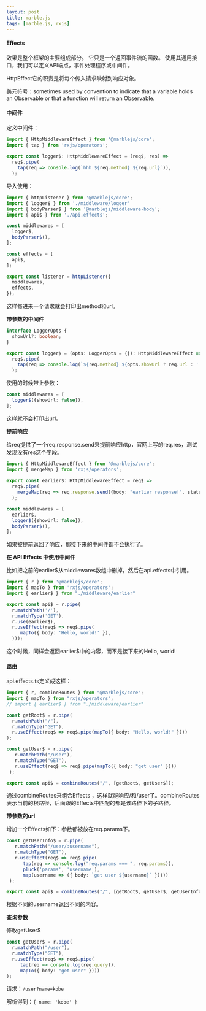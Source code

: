```yaml
---
layout: post
title: marble.js
tags: [marble.js, rxjs]
---
```


#### Effects

效果是整个框架的主要组成部分。 它只是一个返回事件流的函数。 使用其通用接口，我们可以定义API端点，事件处理程序或中间件。

HttpEffect它的职责是将每个传入请求映射到响应对象。



美元符号：sometimes used by convention to indicate that a variable holds an Observable or that a function will return an Observable.

#### 中间件

定义中间件：

```ts
import { HttpMiddlewareEffect } from '@marblejs/core';
import { tap } from 'rxjs/operators';
  
export const logger$: HttpMiddlewareEffect = (req$, res) =>
  req$.pipe(
    tap(req => console.log(`hhh ${req.method} ${req.url}`)),
  );  
```

导入使用：

```ts
import { httpListener } from '@marblejs/core';
import { logger$ } from './middleware/logger'
import { bodyParser$ } from '@marblejs/middleware-body';
import { api$ } from './api.effects';

const middlewares = [
  logger$,
  bodyParser$(),
];

const effects = [
  api$,
];

export const listener = httpListener({
  middlewares,
  effects,
});
```

这样每进来一个请求就会打印出method和url。

**带参数的中间件**

```ts
interface LoggerOpts {
  showUrl?: boolean;
}

export const logger$ = (opts: LoggerOpts = {}): HttpMiddlewareEffect => req$ =>
  req$.pipe(
    tap(req => console.log(`${req.method} ${opts.showUrl ? req.url : ''}`)),
  );
```

使用的时候带上参数：

```ts
const middlewares = [
  logger$({showUrl: false}),
];
```

这样就不会打印出url。

**提前响应**

给req提供了一个req.response.send来提前响应http，官网上写的req.res，测试发现没有res这个字段。

```ts
import { HttpMiddlewareEffect } from '@marblejs/core';
import { mergeMap } from 'rxjs/operators';
  
export const earlier$: HttpMiddlewareEffect = req$ =>
  req$.pipe(
    mergeMap(req => req.response.send({body: "earlier response!", status: 200})),
  );
```

```ts
const middlewares = [
  earlier$,
  logger$({showUrl: false}),
  bodyParser$(),
];
```

如果被提前返回了响应，那接下来的中间件都不会执行了。

**在 API Effects 中使用中间件**

比如把之前的earlier$从middlewares数组中删掉，然后在api.effects中引用。

```ts
import { r } from '@marblejs/core';
import { mapTo } from 'rxjs/operators';
import { earlier$ } from "./middleware/earlier"

export const api$ = r.pipe(
  r.matchPath('/'),
  r.matchType('GET'),
  r.use(earlier$),
  r.useEffect(req$ => req$.pipe(
     mapTo({ body: 'Hello, world!' }),
  )));
```

这个时候，同样会返回earlier$中的内容，而不是接下来的Hello, world!

#### 路由

api.effects.ts定义成这样：

```ts
import { r, combineRoutes } from "@marblejs/core";
import { mapTo } from "rxjs/operators";
// import { earlier$ } from "./middleware/earlier"

const getRoot$ = r.pipe(
  r.matchPath("/"),
  r.matchType("GET"),
  r.useEffect(req$ => req$.pipe(mapTo({ body: "Hello, world!" })))
);

const getUser$ = r.pipe(
   r.matchPath("/user"),
   r.matchType("GET"),
   r.useEffect(req$ => req$.pipe(mapTo({ body: "get user" })))
 );

export const api$ = combineRoutes("/", [getRoot$, getUser$]);
```

通过combineRoutes来组合Effects ，这样就能响应/和/user了。combineRoutes表示当前的根路径，后面跟的Effects中匹配的都是该路径下的子路径。

**带参数的url**

增加一个Effects如下：参数都被放在req.params下。

```ts
const getUserInfo$ = r.pipe(
   r.matchPath("/user/:username"),
   r.matchType("GET"),
   r.useEffect(req$ => req$.pipe(
      tap(req => console.log("req.params === ", req.params)),
      pluck('params', 'username'),
      map(username => ({ body: `get user ${username}` }))))
 );

export const api$ = combineRoutes("/", [getRoot$, getUser$, getUserInfo$]);
```

根据不同的username返回不同的内容。

**查询参数**

修改getUser$

```ts
const getUser$ = r.pipe(
  r.matchPath("/user"),
  r.matchType("GET"),
  r.useEffect(req$ => req$.pipe(
     tap(req => console.log(req.query)),
     mapTo({ body: "get user" })))
);
```

请求：`/user?name=kobe`

解析得到：`{ name: 'kobe' }`